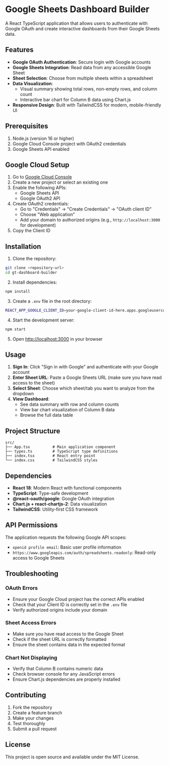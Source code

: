 # Google Sheets Dashboard Builder

A React TypeScript application that allows users to authenticate with Google OAuth and create interactive dashboards from their Google Sheets data.

## Features

- **Google OAuth Authentication**: Secure login with Google accounts
- **Google Sheets Integration**: Read data from any accessible Google Sheet
- **Sheet Selection**: Choose from multiple sheets within a spreadsheet
- **Data Visualization**: 
  - Visual summary showing total rows, non-empty rows, and column count
  - Interactive bar chart for Column B data using Chart.js
- **Responsive Design**: Built with TailwindCSS for modern, mobile-friendly UI

## Prerequisites

1. Node.js (version 16 or higher)
2. Google Cloud Console project with OAuth2 credentials
3. Google Sheets API enabled

## Google Cloud Setup

1. Go to [Google Cloud Console](https://console.cloud.google.com/)
2. Create a new project or select an existing one
3. Enable the following APIs:
   - Google Sheets API
   - Google OAuth2 API
4. Create OAuth2 credentials:
   - Go to "Credentials" → "Create Credentials" → "OAuth client ID"
   - Choose "Web application"
   - Add your domain to authorized origins (e.g., `http://localhost:3000` for development)
5. Copy the Client ID

## Installation

1. Clone the repository:
```bash
git clone <repository-url>
cd gt-dashboard-builder
```

2. Install dependencies:
```bash
npm install
```

3. Create a `.env` file in the root directory:
```bash
REACT_APP_GOOGLE_CLIENT_ID=your-google-client-id-here.apps.googleusercontent.com
```

4. Start the development server:
```bash
npm start
```

5. Open [http://localhost:3000](http://localhost:3000) in your browser

## Usage

1. **Sign In**: Click "Sign in with Google" and authenticate with your Google account
2. **Enter Sheet URL**: Paste a Google Sheets URL (make sure you have read access to the sheet)
3. **Select Sheet**: Choose which sheet/tab you want to analyze from the dropdown
4. **View Dashboard**: 
   - See data summary with row and column counts
   - View bar chart visualization of Column B data
   - Browse the full data table

## Project Structure

```
src/
├── App.tsx          # Main application component
├── types.ts         # TypeScript type definitions
├── index.tsx        # React entry point
└── index.css        # TailwindCSS styles
```

## Dependencies

- **React 18**: Modern React with functional components
- **TypeScript**: Type-safe development
- **@react-oauth/google**: Google OAuth integration
- **Chart.js + react-chartjs-2**: Data visualization
- **TailwindCSS**: Utility-first CSS framework

## API Permissions

The application requests the following Google API scopes:
- `openid profile email`: Basic user profile information
- `https://www.googleapis.com/auth/spreadsheets.readonly`: Read-only access to Google Sheets

## Troubleshooting

### OAuth Errors
- Ensure your Google Cloud project has the correct APIs enabled
- Check that your Client ID is correctly set in the `.env` file
- Verify authorized origins include your domain

### Sheet Access Errors
- Make sure you have read access to the Google Sheet
- Check if the sheet URL is correctly formatted
- Ensure the sheet contains data in the expected format

### Chart Not Displaying
- Verify that Column B contains numeric data
- Check browser console for any JavaScript errors
- Ensure Chart.js dependencies are properly installed

## Contributing

1. Fork the repository
2. Create a feature branch
3. Make your changes
4. Test thoroughly
5. Submit a pull request

## License

This project is open source and available under the MIT License. 